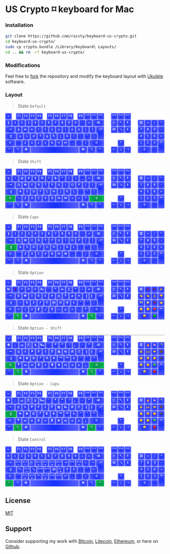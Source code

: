 # US Crypto ⌑ keyboard for Mac

### Installation

```sh
git clone https://github.com/raisty/keyboard-us-crypto.git
cd keyboard-us-crypto/
sudo cp crypto.bundle /Library/Keyboard\ Layouts/
cd .. && rm -rf keyboard-us-crypto/
```

### Modifications

Feel free to [fork](https://github.com/raisty/keyboard-us-crypto/fork) the repository and modify the keyboard layout with [Ukulele](https://software.sil.org/ukelele) software.

### Layout

> State `Default`

![Default](images/state-none.png?raw=true "Default")

> State `Shift`

![Shift](images/state-shift.png?raw=true "Shift")

> State `Caps`

![Caps](images/state-caps.png?raw=true "Caps")

> State `Option`

![Option](images/state-option.png?raw=true "Option")

> State `Option - Shift`

![Option - Shift](images/state-option-shift.png?raw=true "Option - Shift")

> State `Option - Caps`

![Option - Caps](images/state-option-caps.png?raw=true "Option - Caps")

> State `Control`

![Control](images/state-control.png?raw=true "Control")

## License

[MIT](LICENSE)

## Support

Consider supporting my work with [Bitcoin][btc], [Litecoin][ltc], [Ethereum][eth], or here on [Github][gh].

[btc]: https://pay.btc.horse#bitcoin:37iSWX4QdoayZXmuj13AExuhzSkfd7LuG6
[ltc]: https://pay.btc.horse#litecoin:M8bEQNPkZ66hoFGYJuMVntyjj9dmYo1wBf
[eth]: https://pay.btc.horse#ethereum:0x10c993039CC831A1fe8230ddd82A0A13625Dd43E
[gh]: https://github.com/sponsors/raisty
